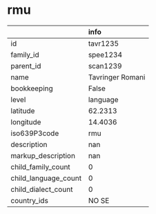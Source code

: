 # rmu
|                      | info             |
|:---------------------|:-----------------|
| id                   | tavr1235         |
| family_id            | spee1234         |
| parent_id            | scan1239         |
| name                 | Tavringer Romani |
| bookkeeping          | False            |
| level                | language         |
| latitude             | 62.2313          |
| longitude            | 14.4036          |
| iso639P3code         | rmu              |
| description          | nan              |
| markup_description   | nan              |
| child_family_count   | 0                |
| child_language_count | 0                |
| child_dialect_count  | 0                |
| country_ids          | NO SE            |